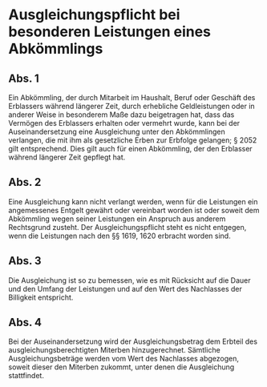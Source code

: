 # Ausgleichungspflicht bei besonderen Leistungen eines Abkömmlings



## Abs. 1

 Ein Abkömmling, der durch Mitarbeit im Haushalt, Beruf oder Geschäft des Erblassers während längerer Zeit, durch erhebliche Geldleistungen oder in anderer Weise in besonderem Maße dazu beigetragen hat, dass das Vermögen des Erblassers erhalten oder vermehrt wurde, kann bei der Auseinandersetzung eine Ausgleichung unter den Abkömmlingen verlangen, die mit ihm als gesetzliche Erben zur Erbfolge gelangen; § 2052 gilt entsprechend. Dies gilt auch für einen Abkömmling, der den Erblasser während längerer Zeit gepflegt hat.

## Abs. 2

 Eine Ausgleichung kann nicht verlangt werden, wenn für die Leistungen ein angemessenes Entgelt gewährt oder vereinbart worden ist oder soweit dem Abkömmling wegen seiner Leistungen ein Anspruch aus anderem Rechtsgrund zusteht. Der Ausgleichungspflicht steht es nicht entgegen, wenn die Leistungen nach den §§ 1619, 1620 erbracht worden sind.

## Abs. 3

 Die Ausgleichung ist so zu bemessen, wie es mit Rücksicht auf die Dauer und den Umfang der Leistungen und auf den Wert des Nachlasses der Billigkeit entspricht.

## Abs. 4

 Bei der Auseinandersetzung wird der Ausgleichungsbetrag dem Erbteil des ausgleichungsberechtigten Miterben hinzugerechnet. Sämtliche Ausgleichungsbeträge werden vom Wert des Nachlasses abgezogen, soweit dieser den Miterben zukommt, unter denen die Ausgleichung stattfindet. 

